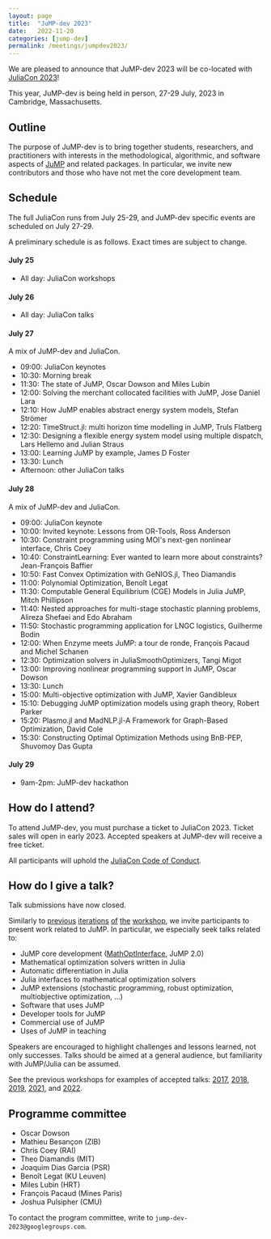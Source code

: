```yaml
---
layout: page
title:  "JuMP-dev 2023"
date:   2022-11-20
categories: [jump-dev]
permalink: /meetings/jumpdev2023/
---
```


We are pleased to announce that JuMP-dev 2023 will be co-located with
[JuliaCon 2023](https://juliacon.org/2023)!

This year, JuMP-dev is being held in person, 27-29 July, 2023 in Cambridge,
Massachusetts.

## Outline

The purpose of JuMP-dev is to bring together students, researchers, and
practitioners with interests in the methodological, algorithmic, and software aspects of
[JuMP](https://github.com/jump-dev/JuMP.jl) and related packages. In particular,
we invite new contributors and those who have not met the core development team.

## Schedule

The full JuliaCon runs from July 25-29, and JuMP-dev specific events are
scheduled on July 27-29.

A preliminary schedule is as follows. Exact times are subject to change.

#### July 25

 * All day: JuliaCon workshops

#### July 26

 * All day: JuliaCon talks

#### July 27

A mix of JuMP-dev and JuliaCon.

 * 09:00: JuliaCon keynotes
 * 10:30: Morning break
 * 11:30: The state of JuMP, Oscar Dowson and Miles Lubin
 * 12:00: Solving the merchant collocated facilities with JuMP, Jose Daniel Lara
 * 12:10: How JuMP enables abstract energy system models, Stefan Strömer
 * 12:20: TimeStruct.jl: multi horizon time modelling in JuMP, Truls Flatberg
 * 12:30: Designing a flexible energy system model using multiple dispatch, Lars Hellemo and Julian Straus
 * 13:00: Learning JuMP by example, James D Foster
 * 13:30: Lunch
 * Afternoon: other JuliaCon talks

#### July 28

A mix of JuMP-dev and JuliaCon.

 * 09:00: JuliaCon keynote
 * 10:00: Invited keynote: Lessons from OR-Tools, Ross Anderson
 * 10:30: Constraint programming using MOI's next-gen nonlinear interface, Chris Coey
 * 10:40: ConstraintLearning: Ever wanted to learn more about constraints? Jean-François Baffier
 * 10:50: Fast Convex Optimization with GeNIOS.jl, Theo Diamandis
 * 11:00: Polynomial Optimization, Benoît Legat
 * 11:30: Computable General Equilibrium (CGE) Models in Julia JuMP, Mitch Phillipson
 * 11:40: Nested approaches for multi-stage stochastic planning problems, Alireza Shefaei and Edo Abraham
 * 11:50: Stochastic programming application for LNGC logistics, Guilherme Bodin
 * 12:00: When Enzyme meets JuMP: a tour de ronde, François Pacaud and Michel Schanen
 * 12:30: Optimization solvers in JuliaSmoothOptimizers, Tangi Migot
 * 13:00: Improving nonlinear programming support in JuMP, Oscar Dowson
 * 13:30: Lunch
 * 15:00: Multi-objective optimization with JuMP, Xavier Gandibleux
 * 15:10: Debugging JuMP optimization models using graph theory, Robert Parker
 * 15:20: Plasmo.jl and MadNLP.jl-A Framework for Graph-Based Optimization, David Cole
 * 15:30: Constructing Optimal Optimization Methods using BnB-PEP, Shuvomoy Das Gupta

#### July 29

 * 9am-2pm: JuMP-dev hackathon

## How do I attend?

To attend JuMP-dev, you must purchase a ticket to JuliaCon 2023. Ticket sales
will open in early 2023. Accepted speakers at JuMP-dev will receive a free
ticket.

All participants will uphold the [JuliaCon Code of Conduct](https://juliacon.org/2023/coc/).

## How do I give a talk?

Talk submissions have now closed.

Similarly to [previous](/meetings/mit2017) [iterations](/meetings/bordeaux2018)
[of](/meetings/santiago2019) [the](/meetings/juliacon2021) [workshop](/meetings/juliacon2022),
we invite participants to present work related to JuMP. In particular, we
especially seek talks related to:

- JuMP core development ([MathOptInterface](https://github.com/JuliaOpt/MathOptInterface.jl), JuMP 2.0)
- Mathematical optimization solvers written in Julia
- Automatic differentiation in Julia
- Julia interfaces to mathematical optimization solvers
- JuMP extensions (stochastic programming, robust optimization, multiobjective optimization, ...)
- Software that uses JuMP
- Developer tools for JuMP
- Commercial use of JuMP
- Uses of JuMP in teaching

Speakers are encouraged to highlight challenges and lessons learned, not only
successes. Talks should be aimed at a general audience, but familiarity with
JuMP/Julia can be assumed.

See the previous workshops for examples of accepted talks: [2017](/meetings/mit2017/),
[2018](/meetings/bordeaux2018/), [2019](/meetings/santiago2019),
[2021](/meetings/juliacon2021), and [2022](/meetings/juliacon2022).

## Programme committee

 * Oscar Dowson
 * Mathieu Besançon (ZIB)
 * Chris Coey (RAI)
 * Theo Diamandis (MIT)
 * Joaquim Dias Garcia (PSR)
 * Benoît Legat (KU Leuven)
 * Miles Lubin (HRT)
 * François Pacaud (Mines Paris)
 * Joshua Pulsipher (CMU)

To contact the program committee, write to `jump-dev-2023@googlegroups.com`.
